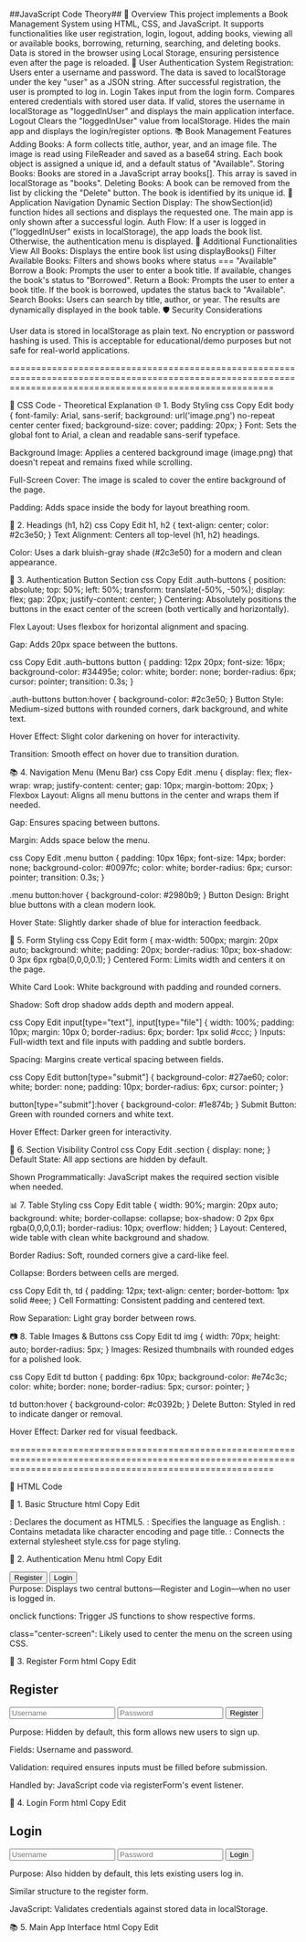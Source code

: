 ##JavaScript Code Theory##
🧩 Overview
This project implements a Book Management System using HTML, CSS, and JavaScript.
It supports functionalities like user registration, login,
logout, adding books, viewing all or available books, borrowing, returning,
searching, and deleting books. Data is stored in the browser using
Local Storage, ensuring persistence even after the page is reloaded.
👤 User Authentication System
Registration:
Users enter a username and password.
The data is saved to localStorage under the key "user" as a JSON string.
After successful registration, the user is prompted to log in.
Login
Takes input from the login form.
Compares entered credentials with stored user data.
If valid, stores the username in localStorage as "loggedInUser" and displays the main
application interface.
Logout
Clears the "loggedInUser" value from localStorage.
Hides the main app and displays the login/register options.
📚 Book Management Features
Adding Books:
A form collects title, author, year, and an image file.
The image is read using FileReader and saved as a base64 string.
Each book object is assigned a unique id, and a default status of "Available".
Storing Books:
Books are stored in a JavaScript array books[].
This array is saved in localStorage as "books".
Deleting Books:
A book can be removed from the list by clicking the "Delete" button.
The book is identified by its unique id.
🔁 Application Navigation
Dynamic Section Display:
The showSection(id) function hides all sections and displays the requested one.
The main app is only shown after a successful login.
Auth Flow:
If a user is logged in ("loggedInUser" exists in localStorage), the app loads the book list.
Otherwise, the authentication menu is displayed.
📘 Additional Functionalities
View All Books:
Displays the entire book list using displayBooks()
Filter Available Books:
Filters and shows books where status === "Available"
Borrow a Book:
Prompts the user to enter a book title.
If available, changes the book's status to "Borrowed".
Return a Book:
Prompts the user to enter a book title.
If the book is borrowed, updates the status back to "Available".
Search Books:
Users can search by title, author, or year.
The results are dynamically displayed in the book table.
🛡️ Security Considerations

User data is stored in localStorage as plain text.
No encryption or password hashing is used.
This is acceptable for educational/demo purposes but not safe for real-world applications.

==============================================================================================================================================================

🎨 CSS Code - Theoretical Explanation
🌐 1. Body Styling
css
Copy
Edit
body {
  font-family: Arial, sans-serif;
  background: url('image.png') no-repeat center center fixed;
  background-size: cover;
  padding: 20px;
}
Font: Sets the global font to Arial, a clean and readable sans-serif typeface.

Background Image: Applies a centered background image (image.png) that doesn't repeat and remains fixed while scrolling.

Full-Screen Cover: The image is scaled to cover the entire background of the page.

Padding: Adds space inside the body for layout breathing room.

🧾 2. Headings (h1, h2)
css
Copy
Edit
h1, h2 {
  text-align: center;
  color: #2c3e50;
}
Text Alignment: Centers all top-level (h1, h2) headings.

Color: Uses a dark bluish-gray shade (#2c3e50) for a modern and clean appearance.

🔐 3. Authentication Button Section
css
Copy
Edit
.auth-buttons {
  position: absolute;
  top: 50%;
  left: 50%;
  transform: translate(-50%, -50%);
  display: flex;
  gap: 20px;
  justify-content: center;
}
Centering: Absolutely positions the buttons in the exact center of the screen (both vertically and horizontally).

Flex Layout: Uses flexbox for horizontal alignment and spacing.

Gap: Adds 20px space between the buttons.

css
Copy
Edit
.auth-buttons button {
  padding: 12px 20px;
  font-size: 16px;
  background-color: #34495e;
  color: white;
  border: none;
  border-radius: 6px;
  cursor: pointer;
  transition: 0.3s;
}

.auth-buttons button:hover {
  background-color: #2c3e50;
}
Button Style: Medium-sized buttons with rounded corners, dark background, and white text.

Hover Effect: Slight color darkening on hover for interactivity.

Transition: Smooth effect on hover due to transition duration.

📚 4. Navigation Menu (Menu Bar)
css
Copy
Edit
.menu {
  display: flex;
  flex-wrap: wrap;
  justify-content: center;
  gap: 10px;
  margin-bottom: 20px;
}
Flexbox Layout: Aligns all menu buttons in the center and wraps them if needed.

Gap: Ensures spacing between buttons.

Margin: Adds space below the menu.

css
Copy
Edit
.menu button {
  padding: 10px 16px;
  font-size: 14px;
  border: none;
  background-color: #0097fc;
  color: white;
  border-radius: 6px;
  cursor: pointer;
  transition: 0.3s;
}

.menu button:hover {
  background-color: #2980b9;
}
Button Design: Bright blue buttons with a clean modern look.

Hover State: Slightly darker shade of blue for interaction feedback.

🧾 5. Form Styling
css
Copy
Edit
form {
  max-width: 500px;
  margin: 20px auto;
  background: white;
  padding: 20px;
  border-radius: 10px;
  box-shadow: 0 3px 6px rgba(0,0,0,0.1);
}
Centered Form: Limits width and centers it on the page.

White Card Look: White background with padding and rounded corners.

Shadow: Soft drop shadow adds depth and modern appeal.

css
Copy
Edit
input[type="text"], input[type="file"] {
  width: 100%;
  padding: 10px;
  margin: 10px 0;
  border-radius: 6px;
  border: 1px solid #ccc;
}
Inputs: Full-width text and file inputs with padding and subtle borders.

Spacing: Margins create vertical spacing between fields.

css
Copy
Edit
button[type="submit"] {
  background-color: #27ae60;
  color: white;
  border: none;
  padding: 10px;
  border-radius: 6px;
  cursor: pointer;
}

button[type="submit"]:hover {
  background-color: #1e874b;
}
Submit Button: Green with rounded corners and white text.

Hover Effect: Darker green for interactivity.

🧱 6. Section Visibility Control
css
Copy
Edit
.section {
  display: none;
}
Default State: All app sections are hidden by default.

Shown Programmatically: JavaScript makes the required section visible when needed.

📊 7. Table Styling
css
Copy
Edit
table {
  width: 90%;
  margin: 20px auto;
  background: white;
  border-collapse: collapse;
  box-shadow: 0 2px 6px rgba(0,0,0,0.1);
  border-radius: 10px;
  overflow: hidden;
}
Layout: Centered, wide table with clean white background and shadow.

Border Radius: Soft, rounded corners give a card-like feel.

Collapse: Borders between cells are merged.

css
Copy
Edit
th, td {
  padding: 12px;
  text-align: center;
  border-bottom: 1px solid #eee;
}
Cell Formatting: Consistent padding and centered text.

Row Separation: Light gray border between rows.

📷 8. Table Images & Buttons
css
Copy
Edit
td img {
  width: 70px;
  height: auto;
  border-radius: 5px;
}
Images: Resized thumbnails with rounded edges for a polished look.

css
Copy
Edit
td button {
  padding: 6px 10px;
  background-color: #e74c3c;
  color: white;
  border: none;
  border-radius: 5px;
  cursor: pointer;
}

td button:hover {
  background-color: #c0392b;
}
Delete Button: Styled in red to indicate danger or removal.

Hover Effect: Darker red for visual feedback.

==============================================================================================================================================================

📘 HTML Code

🧱 1. Basic Structure
html
Copy
Edit
<!DOCTYPE html>
<html lang="en">
<head>
  <meta charset="UTF-8">
  <title>Book Management System</title>
  <link rel="stylesheet" href="style.css">
</head>
<body>
<!DOCTYPE html>: Declares the document as HTML5.

<html lang="en">: Specifies the language as English.

<head>: Contains metadata like character encoding and page title.

<link>: Connects the external stylesheet style.css for page styling.

🔐 2. Authentication Menu
html
Copy
Edit
<div id="authMenu" class="center-screen">
  <button onclick="showAuthForm('register')">Register</button>
  <button onclick="showAuthForm('login')">Login</button>
</div>
Purpose: Displays two central buttons—Register and Login—when no user is logged in.

onclick functions: Trigger JS functions to show respective forms.

class="center-screen": Likely used to center the menu on the screen using CSS.

📝 3. Register Form
html
Copy
Edit
<div id="register" class="section center-box">
  <h2>Register</h2>
  <form id="registerForm">
    <input type="text" id="regUsername" placeholder="Username" required>
    <input type="password" id="regPassword" placeholder="Password" required>
    <button type="submit">Register</button>
  </form>
</div>
Purpose: Hidden by default, this form allows new users to sign up.

Fields: Username and password.

Validation: required ensures inputs must be filled before submission.

Handled by: JavaScript code via registerForm's event listener.

🔐 4. Login Form
html
Copy
Edit
<div id="login" class="section center-box">
  <h2>Login</h2>
  <form id="loginForm">
    <input type="text" id="loginUsername" placeholder="Username" required>
    <input type="password" id="loginPassword" placeholder="Password" required>
    <button type="submit">Login</button>
  </form>
</div>
Purpose: Also hidden by default, this lets existing users log in.

Similar structure to the register form.

JavaScript: Validates credentials against stored data in localStorage.

📚 5. Main App Interface
html
Copy
Edit
<div id="mainApp" style="display: none;">
  <h1>📚 Book Management System</h1>
Hidden initially: Only visible once a user is logged in.

Contains all book management features.

🔘 6. Menu Buttons
html
Copy
Edit
<div class="menu">
  <button onclick="showSection('add')">1. Add Book</button>
  <button onclick="showAllBooks()">2. Show All Books</button>
  ...
</div>
Navigation: Allows users to access different features:

Add a book

View all books

View available books

Borrow book

Return book

Search by title

Search by author

Logout

Each button is linked to a function in script.js.

📥 7. Add Book Form
html
Copy
Edit
<div id="add" class="section">
  <h2>Add a New Book</h2>
  <form id="bookForm">
    ...
  </form>
</div>
Form Fields:

Title

Author

Year

Book cover image

Form ID: bookForm, used in JavaScript to handle form submission.

Result: Adds a new book object to the system, with an uploaded cover image.

📄 8. Book List Table
html
Copy
Edit
<div class="section" id="bookList">
  <h2>Books List</h2>
  <table>
    <thead>...</thead>
    <tbody id="bookTableBody"></tbody>
  </table>
</div>
Purpose: Displays all books in a structured table format.

thead: Table headers like cover, title, author, year, status, and actions.

tbody: Populated dynamically via JavaScript using displayBooks() function.

Each row: Represents one book with a delete button.

🧠 9. Script Link
html
Copy
Edit
<script src="script.js"></script>
</body>
</html>
Connects the logic: Links the JavaScript file that handles registration, login, book actions, and UI updates.
